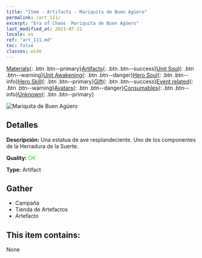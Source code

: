 ```yaml
---
title: "Item - Artifacts - Mariquita de Buen Agüero"
permalink: /art_111/
excerpt: "Era of Chaos  Mariquita de Buen Agüero"
last_modified_at: 2021-07-21
locale: es
ref: "art_111.md"
toc: false
classes: wide
---
```

 [Materials](/ItemsES/){: .btn .btn--primary}[Artifacts](/ItemsES/Artifacts/){: .btn .btn--success}[Unit Soul](/ItemsES/UnitSoul/){: .btn .btn--warning}[Unit Awakening](/ItemsES/UnitAwakening/){: .btn .btn--danger}[Hero Soul](/ItemsES/HeroSoul/){: .btn .btn--info}[Hero Skill](/ItemsES/HeroSkill/){: .btn .btn--primary}[Gift](/ItemsES/Gift/){: .btn .btn--success}[Event related](/ItemsES/Events/){: .btn .btn--warning}[Avatars](/ItemsES/Avatars/){: .btn .btn--danger}[Consumables](/ItemsES/Consumables/){: .btn .btn--info}[Unknown](/ItemsES/Unknown/){: .btn .btn--primary}

 ![Mariquita de Buen Agüero](/images/t/artifact_40123.png)

## Detalles
 **Descripción:** Una estatua de ave resplandeciente. Uno de los componentes de la Herradura de la Suerte.

 **Quality:** <span style="color: #32CD32">OK</span>

 **Type:** Artifact

## Gather

*    Campaña 
*    Tienda de Artefactos 
*    Artefacto 

## This item contains:

  None

